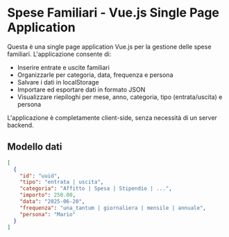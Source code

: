 <!-- Use this file to provide workspace-specific custom instructions to Copilot. For more details, visit https://code.visualstudio.com/docs/copilot/copilot-customization#_use-a-githubcopilotinstructionsmd-file -->

# Spese Familiari - Vue.js Single Page Application

Questa è una single page application Vue.js per la gestione delle spese familiari. L'applicazione consente di:

- Inserire entrate e uscite familiari
- Organizzarle per categoria, data, frequenza e persona
- Salvare i dati in localStorage
- Importare ed esportare dati in formato JSON
- Visualizzare riepiloghi per mese, anno, categoria, tipo (entrata/uscita) e persona

L'applicazione è completamente client-side, senza necessità di un server backend.

## Modello dati
```json
[
  {
    "id": "uuid",
    "tipo": "entrata | uscita",
    "categoria": "Affitto | Spesa | Stipendio | ...",
    "importo": 250.00,
    "data": "2025-06-20",
    "frequenza": "una_tantum | giornaliera | mensile | annuale",
    "persona": "Mario"
  }
]
```
